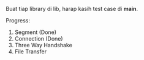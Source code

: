Buat tiap library di lib, harap kasih test case di __main__.

Progress:
1. Segment (Done)
2. Connection (Done)
3. Three Way Handshake
4. File Transfer
